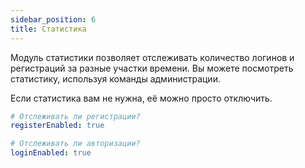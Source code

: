 ```yaml
---
sidebar_position: 6
title: Статистика
---
```


Модуль статистики позволяет отслеживать количество логинов и регистраций за разные участки времени. 
Вы можете посмотреть статистику, используя команды администрации.

Если статистика вам не нужна, её можно просто отключить.

```yaml title="data/statistics.yml"
# Отслеживать ли регистрации?
registerEnabled: true

# Отслеживать ли авторизации?
loginEnabled: true
```

